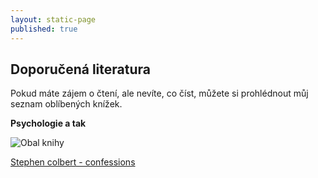 ```yaml
---
layout: static-page
published: true
---
```


## Doporučená literatura

Pokud máte zájem o čtení, ale nevíte, co číst, můžete si prohlédnout můj seznam oblíbených knížek.

**Psychologie a tak**

![Obal knihy]({{site.baseurl}}/assets/files/1501169009.01.S001.LXXXXXXX.jpg)

[Stephen colbert - confessions](https://www.amazon.de/Stephen-Colberts-Midnight-Confessions-Colbert/dp/1501169009/ref=sr_1_1?ie=UTF8&qid=1525205074&sr=8-1&keywords=stephen+colbert)
